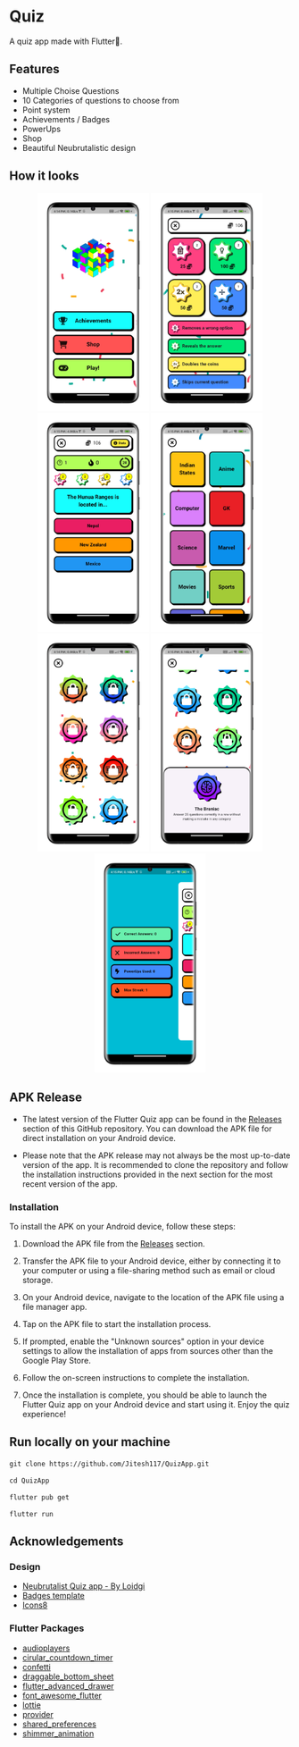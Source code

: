 # Quiz 

A quiz app made with Flutter💙.

## Features
- Multiple Choise Questions
- 10 Categories of questions to choose from
- Point system
- Achievements / Badges
- PowerUps 
- Shop
- Beautiful Neubrutalistic design

## How it looks
<p align = "center">
<img width = 200 src = "./screenshots/0.png">
<img width = 200 src = "./screenshots/1.png">
<img width = 200 src = "./screenshots/2.png">
<img width = 200 src = "./screenshots/3.png">
<img width = 200 src = "./screenshots/4.png">
<img width = 200 src = "./screenshots/5.png">
<img width = 200 src = "./screenshots/6.png">
</p>

## APK Release
- The latest version of the Flutter Quiz app can be found in the [Releases](https://github.com/jitesh117/QuizApp/releases) section of this GitHub repository. You can download the APK file for direct installation on your Android device.

- Please note that the APK release may not always be the most up-to-date version of the app. It is recommended to clone the repository and follow the installation instructions provided in the next section for the most recent version of the app.

### Installation
To install the APK on your Android device, follow these steps:

1. Download the APK file from the [Releases](https://github.com/jitesh117/QuizApp/releases) section.

1. Transfer the APK file to your Android device, either by connecting it to your computer or using a file-sharing method such as email or cloud storage.

1. On your Android device, navigate to the location of the APK file using a file manager app.

1. Tap on the APK file to start the installation process.

1. If prompted, enable the "Unknown sources" option in your device settings to allow the installation of apps from sources other than the Google Play Store.

1. Follow the on-screen instructions to complete the installation.

1. Once the installation is complete, you should be able to launch the Flutter Quiz app on your Android device and start using it. Enjoy the quiz experience!

## Run locally on your machine
```shell
git clone https://github.com/Jitesh117/QuizApp.git
```

```shell
cd QuizApp
```

```shell
flutter pub get
``` 

```shell
flutter run
```

## Acknowledgements
### Design 
- [Neubrutalist Quiz app - By Loidgi](https://www.figma.com/community/file/1145433435196546360)
- [Badges template](https://www.figma.com/community/file/1211091867838084867)
- [Icons8](https://icons8.com/)
### Flutter Packages
- [audioplayers](https://pub.dev/packages/audioplayers)
- [cirular_countdown_timer](https://pub.dev/packages/circular_countdown_timer)
- [confetti](https://pub.dev/packages/confetti)
- [draggable_bottom_sheet](https://pub.dev/packages/draggable_bottom_sheet)
- [flutter_advanced_drawer](https://pub.dev/packages/flutter_advanced_drawer)
- [font_awesome_flutter](https://pub.dev/packages/font_awesome_flutter)
- [lottie](https://pub.dev/packages/lottie)
- [provider](https://pub.dev/packages/provider)
- [shared_preferences](https://pub.dev/packages/shared_preferences)
- [shimmer_animation](https://pub.dev/packages/shimmer_animation)